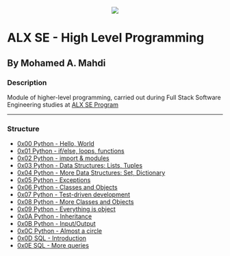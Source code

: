 <p align="center">
  <img src="https://www.alxafrica.com/wp-content/uploads/2022/01/header-logo.png">
</p>

# ALX SE - High Level Programming

## By Mohamed A. Mahdi

### Description

Module of higher-level programming, carried out during Full Stack Software Engineering studies at [ALX SE Program](https://www.alxafrica.com/programme_post/full-stack-software-engineer/)

------------------

### Structure

* [0x00 Python - Hello, World](https://github.com/Moh-A-Mahdi/alx-higher_level_programming/tree/main/0x00-python-hello_world)
* [0x01 Python - if/else, loops, functions](https://github.com/Moh-A-Mahdi/alx-higher_level_programming/tree/main/0x01-python-if_else_loops_functions)
* [0x02 Python - import & modules](https://github.com/Moh-A-Mahdi/alx-higher_level_programming/tree/main/0x02-python-import_modules)
* [0x03 Python - Data Structures: Lists, Tuples](https://github.com/Moh-A-Mahdi/alx-higher_level_programming/tree/main/0x03-python-data_structures)
* [0x04 Python - More Data Structures: Set, Dictionary](https://github.com/Moh-A-Mahdi/alx-higher_level_programming/tree/main/0x04-python-more_data_structures)
* [0x05 Python - Exceptions](https://github.com/Moh-A-Mahdi/alx-higher_level_programming/tree/main/0x05-python-exceptions)
* [0x06 Python - Classes and Objects](https://github.com/Moh-A-Mahdi/alx-higher_level_programming/tree/main/0x06-python-classes)
* [0x07 Python - Test-driven development](https://github.com/Moh-A-Mahdi/alx-higher_level_programming/tree/main/0x07-python-test_driven_development)
* [0x08 Python - More Classes and Objects](https://github.com/Moh-A-Mahdi/alx-higher_level_programming/tree/main/0x08-python-more_classes)
* [0x09 Python - Everything is object](https://github.com/Moh-A-Mahdi/alx-higher_level_programming/tree/main/0x09-python-everything_is_object)
* [0x0A Python - Inheritance](https://github.com/Moh-A-Mahdi/alx-higher_level_programming/tree/main/0x0A-python-inheritance)
* [0x0B Python - Input/Output](https://github.com/Moh-A-Mahdi/alx-higher_level_programming/tree/main/0x0B-python-input_output)
* [0x0C Python - Almost a circle](https://github.com/Moh-A-Mahdi/alx-higher_level_programming/tree/main/0x0C-python-almost_a_circle)
* [0x0D SQL - Introduction](https://github.com/Moh-A-Mahdi/alx-higher_level_programming/tree/main/0x0D-SQL_introduction)
* [0x0E SQL - More queries](https://github.com/Moh-A-Mahdi/alx-higher_level_programming/tree/main/0x0E-SQL_more_queries)
